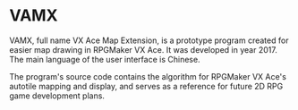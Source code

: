 # VAMX

VAMX, full name VX Ace Map Extension, is a prototype program created for easier map drawing in RPGMaker VX Ace.
It was developed in year 2017. The main language of the user interface is Chinese.

The program's source code contains the algorithm for RPGMaker VX Ace's autotile mapping and display, and serves as a reference for future 2D RPG game development plans.




